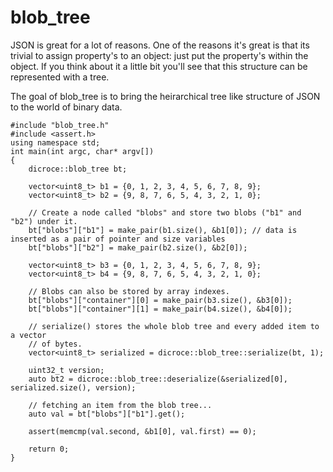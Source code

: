 # blob_tree

JSON is great for a lot of reasons. One of the reasons it's great is that its trivial to assign property's to an object: just
put the property's within the object. If you think about it a little bit you'll see that this structure can be represented with
a tree.

The goal of blob_tree is to bring the heirarchical tree like structure of JSON to the world of binary data.

    #include "blob_tree.h"
    #include <assert.h>
    using namespace std;
    int main(int argc, char* argv[])
    {
        dicroce::blob_tree bt;

        vector<uint8_t> b1 = {0, 1, 2, 3, 4, 5, 6, 7, 8, 9};
        vector<uint8_t> b2 = {9, 8, 7, 6, 5, 4, 3, 2, 1, 0};

        // Create a node called "blobs" and store two blobs ("b1" and "b2") under it.
        bt["blobs"]["b1"] = make_pair(b1.size(), &b1[0]); // data is inserted as a pair of pointer and size variables
        bt["blobs"]["b2"] = make_pair(b2.size(), &b2[0]);

        vector<uint8_t> b3 = {0, 1, 2, 3, 4, 5, 6, 7, 8, 9};
        vector<uint8_t> b4 = {9, 8, 7, 6, 5, 4, 3, 2, 1, 0};

        // Blobs can also be stored by array indexes.
        bt["blobs"]["container"][0] = make_pair(b3.size(), &b3[0]);
        bt["blobs"]["container"][1] = make_pair(b4.size(), &b4[0]);

        // serialize() stores the whole blob tree and every added item to a vector
        // of bytes.
        vector<uint8_t> serialized = dicroce::blob_tree::serialize(bt, 1);

        uint32_t version;
        auto bt2 = dicroce::blob_tree::deserialize(&serialized[0], serialized.size(), version);

        // fetching an item from the blob tree...
        auto val = bt["blobs"]["b1"].get();

        assert(memcmp(val.second, &b1[0], val.first) == 0);

        return 0;
    }
